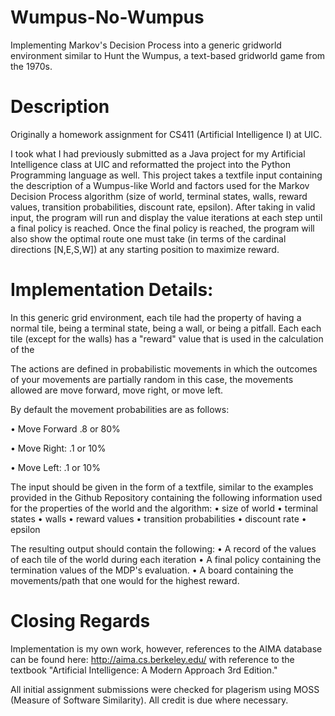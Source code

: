 # Wumpus-No-Wumpus
Implementing Markov's Decision Process into a generic gridworld environment similar to Hunt the Wumpus, a text-based gridworld game from the 1970s.

# Description
Originally a homework assignment for CS411 (Artificial Intelligence I) at UIC.

I took what I had previously submitted as a Java project for my Artificial Intelligence class at UIC and reformatted the project into the Python Programming language as well.
This project takes a textfile input containing the description of a Wumpus-like World and factors used for the Markov Decision Process algorithm (size of world, terminal states, walls, reward values, transition probabilities, discount rate, epsilon). After taking in valid input, the program will run and display the value iterations at each step until a final policy is reached. Once the final policy is reached, the program will also show the optimal route one must take (in terms of the cardinal directions [N,E,S,W]) at any starting position to maximize reward.

# Implementation Details: 
In this generic grid environment, each tile had the property of having a normal tile, being a terminal state, being a wall, or being a pitfall.
Each each tile (except for the walls) has a "reward" value that is used in the calculation of the 

The actions are defined in probabilistic movements in which the outcomes of your movements are partially random in this case, the movements allowed are move forward, move right, or move left.

By default the movement probabilities are as follows:

• Move Forward .8 or 80%

• Move Right: .1 or 10%

• Move Left: .1 or 10%


The input should be given in the form of a textfile, similar to the examples provided in the Github Repository containing the following information used for the properties of the world and the algorithm:
• size of world
• terminal states
• walls
• reward values
• transition probabilities
• discount rate
• epsilon


The resulting output should contain the following:
• A record of the values of each tile of the world during each iteration
• A final policy containing the termination values of the MDP's evaluation.
• A board containing the movements/path that one would for the highest reward.


# Closing Regards
Implementation is my own work, however, references to the AIMA database can be found here: http://aima.cs.berkeley.edu/ with reference to the textbook "Artificial Intelligence: A Modern Approach 3rd Edition."

All initial assignment submissions were checked for plagerism using MOSS (Measure of Software Similarity).
All credit is due where necessary.
